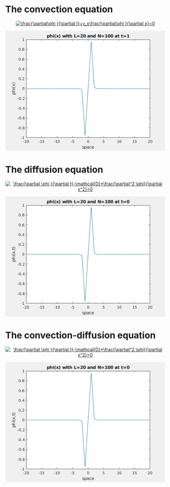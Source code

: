 # The convection equation
<p align="center">
<a href="https://www.codecogs.com/eqnedit.php?latex=\frac{\partial\phi&space;}{\partial&space;t}&plus;v_x\frac{\partial\phi&space;}{\partial&space;x}=0" target="_blank"><img src="https://latex.codecogs.com/gif.latex?\frac{\partial\phi&space;}{\partial&space;t}&plus;v_x\frac{\partial\phi&space;}{\partial&space;x}=0" title="\frac{\partial\phi }{\partial t}+v_x\frac{\partial\phi }{\partial x}=0" /></a>

<div style='float: center'>
  <img style='width: 600px' src="Convection.gif"></img>
</div>
</p>

# The diffusion equation

<p align="center">
<a href="https://www.codecogs.com/eqnedit.php?latex=\frac{\partial&space;\phi&space;}{\partial&space;t}-\mathcal{D}*\frac{\partial^2&space;\phi}{\partial&space;x^2}=0" target="_blank"><img src="https://latex.codecogs.com/gif.latex?\frac{\partial&space;\phi&space;}{\partial&space;t}-\mathcal{D}*\frac{\partial^2&space;\phi}{\partial&space;x^2}=0" title="\frac{\partial \phi }{\partial t}-\mathcal{D}*\frac{\partial^2 \phi}{\partial x^2}=0" /></a>

![Diffusion.gif](Diffusion.gif?style=centerme)
</p>

# The convection-diffusion equation

<p align="center">
<a href="https://www.codecogs.com/eqnedit.php?latex=\frac{\partial&space;\phi&space;}{\partial&space;t}-\mathcal{D}*\frac{\partial^2&space;\phi}{\partial&space;x^2}=0" target="_blank"><img src="https://latex.codecogs.com/gif.latex?\frac{\partial&space;\phi&space;}{\partial&space;t}-\mathcal{D}*\frac{\partial^2&space;\phi}{\partial&space;x^2}=0" title="\frac{\partial \phi }{\partial t}-\mathcal{D}*\frac{\partial^2 \phi}{\partial x^2}=0" /></a>

![ConvectionDiffusion.gif](ConvectionDiffusion.gif?style=centerme)
</p>
